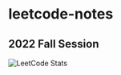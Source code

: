 # leetcode-notes

## 2022 Fall Session
![LeetCode Stats](https://leetcode.card.workers.dev/catherineruoxiwu?theme=wtf&font=source_code_pro&extension=null)
